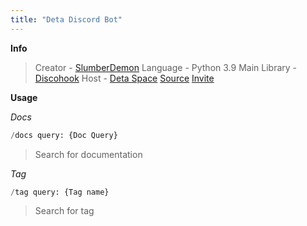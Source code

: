 ```yaml
---
title: "Deta Discord Bot"
---
```


**Info**

> Creator - [SlumberDemon](https://sofa.sh)
> Language - Python 3.9
> Main Library - [Discohook](https://github.com/jnsougata/discohook)
> Host - [Deta Space](https://deta.space)
> [Source](https://github.com/slumberdemon/deta-bot) [Invite](https://discord.com/oauth2/authorize?client_id=1046414447519997972&permissions=2147762176&scope=applications.commands%20bot)

**Usage**

_Docs_

```py
/docs query: {Doc Query}
```

> Search for documentation

_Tag_

```py
/tag query: {Tag name}
```

> Search for tag
